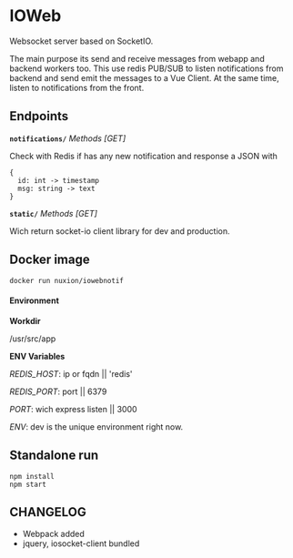 # IOWeb #

Websocket server based on SocketIO. 

The main purpose its send and receive messages from webapp and backend workers too.
This use redis PUB/SUB to listen notifications from backend and send emit the messages to a Vue Client. At the same time, listen to notifications from the front.

## Endpoints ##

**`notifications/`** *Methods [GET]*

Check with Redis if has any new notification and response a JSON with
```
{ 
  id: int -> timestamp
  msg: string -> text
}
```

**`static/`** *Methods [GET]*

Wich return socket-io client library for dev and production.

## Docker image

```
docker run nuxion/iowebnotif
```
#### Environment ####

**Workdir**

/usr/src/app

**ENV Variables**

*REDIS_HOST*: ip or fqdn  || 'redis'

*REDIS_PORT*: port || 6379

*PORT*: wich express listen || 3000

*ENV*: dev is the unique environment right now.


## Standalone run ##
```
npm install
npm start
```

## CHANGELOG ##

- Webpack added
- jquery, iosocket-client bundled
